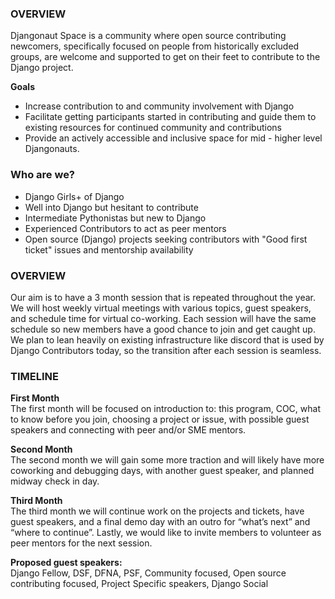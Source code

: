 ### OVERVIEW
Djangonaut Space is a community where open source contributing newcomers, specifically focused on people from historically excluded groups, are welcome and supported to get on their feet to contribute to the Django project.   
 
**Goals**    
- Increase contribution to and community involvement with Django  
- Facilitate getting participants started in contributing and guide them to existing resources for continued community and contributions  
- Provide an actively accessible and inclusive space for mid - higher level Djangonauts.  

### Who are we? 

- Django Girls+ of Django
- Well into Django but hesitant to contribute
- Intermediate Pythonistas but new to Django
- Experienced Contributors to act as peer mentors
- Open source (Django) projects seeking contributors with "Good first ticket" issues and mentorship availability

### OVERVIEW
Our aim is to have a 3 month session that is repeated throughout the year. We will host weekly virtual meetings with various topics, guest speakers, and schedule time for virtual co-working. Each session will have the same schedule so new members have a good chance to join and get caught up. We plan to lean heavily on existing infrastructure like discord that is used by Django Contributors today, so the transition after each session is seamless. 


### TIMELINE

**First Month**  
The first month will be focused on introduction to: this program, COC,  what to know before you join, choosing a project or issue, with possible guest speakers and connecting with peer and/or SME mentors. 

**Second Month**    
The second month we will gain some more traction and will likely have more coworking and debugging days, with another guest speaker, and planned midway check in day.  

**Third Month**  
The third month we will continue work on the projects and tickets, have guest speakers, and a final demo day with an outro for “what’s next” and “where to continue”. Lastly, we would like to invite members to volunteer as peer mentors for the next session. 

**Proposed guest speakers:**   
Django Fellow, DSF, DFNA, PSF,  Community focused, Open source contributing focused, Project Specific speakers, Django Social
